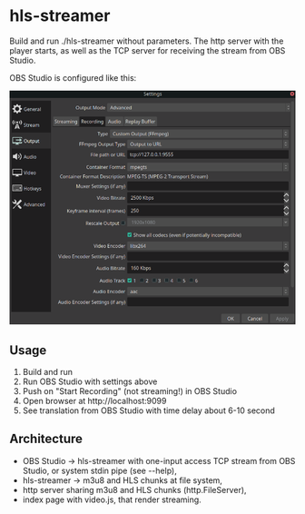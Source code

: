 # hls-streamer

Build and run ./hls-streamer without parameters.
The http server with the player starts, as well as the TCP server for receiving the stream from OBS Studio.

OBS Studio is configured like this:

![OBSStudio](./obsstudio.png)

## Usage

1. Build and run
2. Run OBS Studio with settings above
4. Push on "Start Recording" (not streaming!) in OBS Studio
5. Open browser at http://localhost:9099
6. See translation from OBS Studio with time delay about 6-10 second

## Architecture 

- OBS Studio -> hls-streamer with one-input access TCP stream from OBS Studio, or system stdin pipe (see --help),
- hls-streamer -> m3u8 and HLS chunks at file system, 
- http server sharing m3u8 and HLS chunks (http.FileServer), 
- index page with video.js, that render streaming. 
